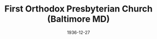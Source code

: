 ---
date: &id001 1936-12-27
end_date: null
location:
  address: null
  city: Baltimore
  state: MD
minister:
- end: 1941-01-01
  name: Theodore Jansma
  start: 1937-01-01
  type: Pastor
- end: 1943-01-01
  name: R. Heber McIlwaine
  start: 1941-01-01
  type: Supply Pastor
- end: 1947-01-01
  name: Edwards Elliott
  start: 1943-01-01
  type: Supply Pastor
- end: 1950-01-01
  name: Edwards Elliott
  start: 1947-01-01
  type: Pastor
- end: 1959-01-01
  name: George Willis
  start: 1953-01-01
  type: Pastor
- end: 1964-01-01
  name: Cromwell Roskamp
  start: 1960-01-01
  type: Pastor
- end: 1981-01-01
  name: Everett DeVelde
  start: 1966-01-01
  type: Pastor
- end: 2007-03-18
  name: Stuart Jones
  start: 1982-01-01
  type: Pastor
ministers:
- Theodore Jansma
- R. Heber McIlwaine
- Edwards Elliott
- Edwards Elliott
- George Willis
- Cromwell Roskamp
- Everett DeVelde
- Stuart Jones
name: First Orthodox Presbyterian Church
names:
- end: 1961-01-01
  name: St. Andrews Presbyterian Church
  start: 1936-12-27
- end: 2007-03-18
  name: First Orthodox Presbyterian Church
  start: 1961-01-01
origination_date: *id001
raw_data: 'MD Baltimore

  First Orthodox Presbyterian Church (December 27, 1936-March 18, 2007)

  (called St. Andrews Presbyterian Church, 1936-1961)

  Pastors: Theodore Jansma, 1937-41

  R. Heber McIlwaine (Supply), 1941-43

  Edwards Elliott (Supply), 1943-47

  Edwards Elliott, 1947-50

  George Willis, 1953-59

  Cromwell Roskamp, 1960-64

  Everett DeVelde, 1966-81

  Stuart Jones, 1982-2007

  '
received_from: null
states:
- MD
status:
  active: false
  end_date: 2007-03-18
  reason: null
  received_from: null
  withdrawal_to: null
title: First Orthodox Presbyterian Church (Baltimore MD)
year_established:
- 1936

---